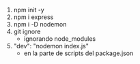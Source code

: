 1. npm init -y
2. npm i express
3. npm i -D nodemon
4. git ignore
    - ignorando node_modules
5. "dev": "nodemon index.js"
    - en la parte de scripts del package.json